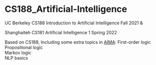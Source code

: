 # CS188_Artificial-Intelligence
UC Berkeley CS188 Introduction to Artificial Intelligence Fall 2021 &

Shanghaiteh CS181 Artificial Intelligence 1 Spring 2022

Based on CS188, Including some extra topics in [AIMA](http://aima.cs.berkeley.edu/):
First-order logic  
Propositional logic  
Markov logic  
NLP basics  
